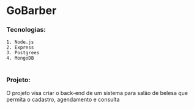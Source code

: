 # GoBarber


### Tecnologias:

    1. Node.js    
    2. Express
    3. Postgrees
    4. MongoDB
#
### Projeto:

O projeto visa criar o back-end de um sistema para salão de belesa que permita o cadastro, agendamento e consulta
